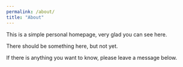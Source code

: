 ```yaml
---
permalink: /about/
title: "About"
---
```


This is a simple personal homepage, very glad you can see here.

There should be something here, but not yet.

If there is anything you want to know, please leave a message below.
